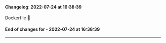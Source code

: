 #### Changelog: 2022-07-24 at 16:38:39  
  
Dockerfile      🚀  
  
#### End of changes for  - 2022-07-24 at 16:38:39  
  
----  
  

